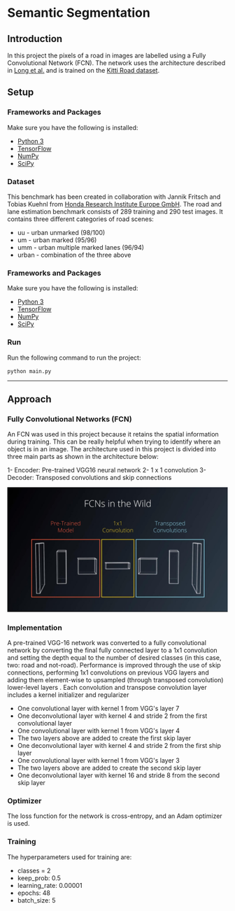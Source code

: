 # Semantic Segmentation
## Introduction
In this project the pixels of a road in images are labelled using a Fully Convolutional Network (FCN).
The network uses the architecture described in [Long et al.](https://people.eecs.berkeley.edu/~jonlong/long_shelhamer_fcn.pdf)
and is trained on the [Kitti Road dataset](http://www.cvlibs.net/datasets/kitti/eval_road.php).


## Setup
### Frameworks and Packages
Make sure you have the following is installed:
 - [Python 3](https://www.python.org/)
 - [TensorFlow](https://www.tensorflow.org/)
 - [NumPy](http://www.numpy.org/)
 - [SciPy](https://www.scipy.org/)
### Dataset
This benchmark has been created in collaboration with Jannik Fritsch and Tobias Kuehnl from [Honda Research Institute Europe GmbH](http://www.honda-ri.de/tiki-index.php?page=Welcome). The road and lane estimation benchmark consists of 289 training and 290 test images. It contains three different categories of road scenes:
- uu - urban unmarked (98/100)
- um - urban marked (95/96)
- umm - urban multiple marked lanes (96/94)
- urban - combination of the three above

### Frameworks and Packages
Make sure you have the following is installed:
 - [Python 3](https://www.python.org/)
 - [TensorFlow](https://www.tensorflow.org/)
 - [NumPy](http://www.numpy.org/)
 - [SciPy](https://www.scipy.org/)


### Run
Run the following command to run the project:
```
python main.py
```
---

## Approach

### Fully Convolutional Networks (FCN)
An FCN was used in this project because it retains the spatial information during training. This can be really helpful when trying to identify where an object is in an image. The architecture used in this project is divided into three main parts as shown in the architecture below:

1- Encoder: Pre-trained VGG16 neural network
2- 1 x 1 convolution
3- Decoder: Transposed convolutions and skip connections

![alt text](images/FCN_architektur.jpg "Logo Title Text 1")

### Implementation
A pre-trained VGG-16 network was converted to a fully convolutional network by converting the final fully connected layer to a 1x1 convolution and setting the depth equal to the number of desired classes (in this case, two: road and not-road). Performance is improved through the use of skip connections, performing 1x1 convolutions on previous VGG layers and adding them element-wise to upsampled (through transposed convolution) lower-level layers . Each convolution and transpose convolution layer includes a kernel initializer and regularizer

- One convolutional layer with kernel 1 from VGG's layer 7 
- One deconvolutional layer with kernel 4 and stride 2 from the first convolutional layer 
- One convolutional layer with kernel 1 from VGG's layer 4 
- The two layers above are added to create the first skip layer 
- One deconvolutional layer with kernel 4 and stride 2 from the first ship layer
- One convolutional layer with kernel 1 from VGG's layer 3 
- The two layers above are added to create the second skip layer 
- One deconvolutional layer with kernel 16 and stride 8 from the second skip layer 

### Optimizer

The loss function for the network is cross-entropy, and an Adam optimizer is used.

### Training

The hyperparameters used for training are:

  - classes = 2
  - keep_prob: 0.5
  - learning_rate: 0.00001
  - epochs: 48
  - batch_size: 5
  
  